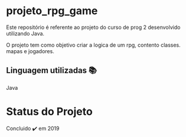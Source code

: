 # projeto_rpg_game
Este repositório é referente ao projeto do curso de prog 2 desenvolvido utilizando Java.

O projeto tem como objetivo criar a logica de um rpg, contento classes. mapas e jogadores.

## Linguagem utilizadas :books:

Java

# Status do Projeto
Concluido :heavy_check_mark: em 2019
